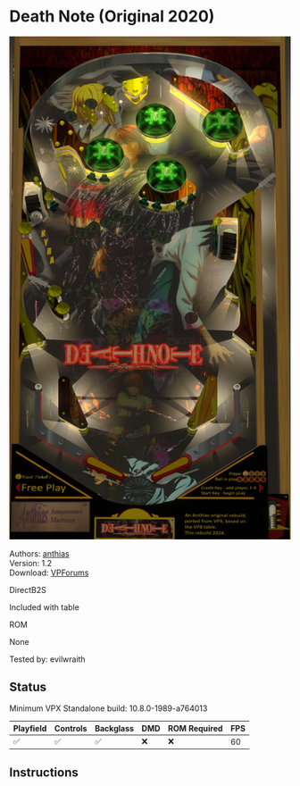 # Death Note (Original 2020)

![Table Preview](../../images/vpx-deathnote.jpg)

Authors: [anthias](https://www.vpforums.org/index.php?showuser=9159)  
Version: 1.2  
Download: [VPForums](https://www.vpforums.org/index.php?app=downloads&showfile=18569)

DirectB2S

Included with table

ROM

None

Tested by: evilwraith

## Status 

Minimum VPX Standalone build: 10.8.0-1989-a764013

| Playfield | Controls | Backglass | DMD | ROM Required | FPS | 
|-----------|----------|-----------|-----|--------------|-----|
| :white_check_mark: | :white_check_mark: | :white_check_mark: | :x: | :x: | 60 |

## Instructions


